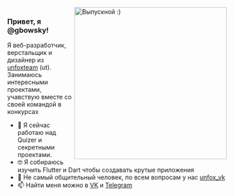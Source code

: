 <img align="right" src="https://sun9-6.userapi.com/c850732/v850732067/157331/CxqyBoLt-K8.jpg" alt="Выпускной :)" width=350px height=350px/>

### Привет, я @gbowsky!

Я веб-разработчик, верстальщик и дизайнер  из [unfoxteam](https://unfox.team) (ut). Занимаюсь интересными проектами, учавствую вместе со своей командой в конкурсах

- 📱  Я сейчас работаю над Quizer и секретными проектами.
- 🤓  Я собираюсь изучить Flutter и Dart чтобы создавать крутые приложения
- 💬  Не самый общительный человек, по всем вопросам у нас [unfox_vk](https://vk.com/unfox_vk)
- 📫  Найти меня можно в [VK](https://vk.com/gbowsky) и [Telegram](https://t.me/gbowsky)
